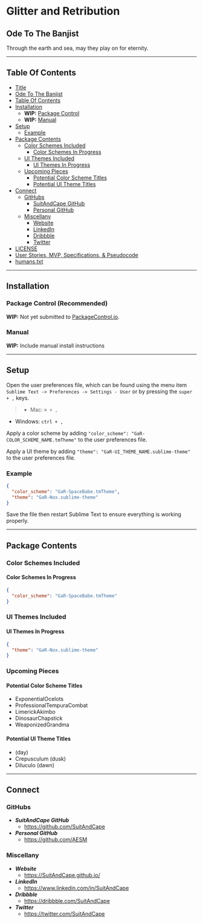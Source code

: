<!-- README.md -->

Glitter and Retribution
==========================================================================

## Ode To The Banjist

Through the earth and sea, may they play on for eternity.

--------------------------------------------------------------------------

## Table Of Contents

- [Title](#glitter-and-retribution)
- [Ode To The Banjist](#ode-to-the-banjist)
- [Table Of Contents](#table-of-contents)
- [Installation](#installation)
  + **WIP:** [Package Control](#package-control-recommended)
  + **WIP:** [Manual](#manual)
- [Setup](#setup)
  + [Example](#example)
- [Package Contents](#package-contents)
  + [Color Schemes Included](#color-schemes-included)
    * [Color Schemes In Progress](#color-schemes-in-progress)
  + [UI Themes Included](#ui-themes-included)
    * [UI Themes In Progress](#ui-themes-in-progress)
  + [Upcoming Pieces](#upcoming-pieces)
    * [Potential Color Scheme Titles](#potential-color-scheme-titles)
    * [Potential UI Theme Titles](#potential-ui-theme-titles)
- [Connect](#connect)
  + [GitHubs](#githubs)
    * [SuitAndCape GitHub](https://github.com/SuitAndCape)
    * [Personal GitHub](https://github.com/AESM)
  + [Miscellany](#miscellany)
    * [Website](https://SuitAndCape.github.io/)
    * [LinkedIn](https://www.linkedin.com/in/SuitAndCape)
    * [Dribbble](https://dribbble.com/SuitAndCape)
    * [Twitter](https://twitter.com/SuitAndCape)
- [LICENSE](https://github.com/SuitAndCape/GlitterAndRetribution/blob/master/LICENSE)
- [User Stories, MVP, Specifications, & Pseudocode](https://github.com/SuitAndCape/GlitterAndRetribution/blob/master/Stories_MVP_Specs_Pseudocode.md)
- [humans.txt](https://github.com/SuitAndCape/GlitterAndRetribution/blob/master/humans.txt)

--------------------------------------------------------------------------

## Installation

### Package Control (Recommended)
**WIP:** Not yet submitted to [PackageControl.io](https://packagecontrol.io/).
<!-- 1. Install the [Sublime Text Package Manager](http://wbond.net/sublime_packages/package_control)
2. Open the Sublime Text Command Pallet and search for `Package Control: Install Package`
3. Search for and select `Theme - GlitterAndRetribution` from the package list -->

### Manual
**WIP:** Include manual install instructions

--------------------------------------------------------------------------

## Setup

Open the user preferences file, which can be found using the menu item `Sublime Text -> Preferences -> Settings - User` or by pressing the `super + ,` keys.
>- Mac: `⌘ + ,`
- Windows: `ctrl + ,`

Apply a color scheme by adding `"color_scheme": "GaR-COLOR_SCHEME_NAME.tmTheme"` to the user preferences file.

Apply a UI theme by adding `"theme": "GaR-UI_THEME_NAME.sublime-theme"` to the user preferences file.

### Example
```json
{
  "color_scheme": "GaR-SpaceBabe.tmTheme",
  "theme": "GaR-Nox.sublime-theme"
}
```

Save the file then restart Sublime Text to ensure everything is working properly.

--------------------------------------------------------------------------

## Package Contents

### Color Schemes Included

#### Color Schemes In Progress
```json
{
  "color_scheme": "GaR-SpaceBabe.tmTheme"
}
```

### UI Themes Included

#### UI Themes In Progress
```json
{
  "theme": "GaR-Nox.sublime-theme"
}
```

### Upcoming Pieces

#### Potential Color Scheme Titles
- ExponentialOcelots
- ProfessionalTempuraCombat
- LimerickAkimbo
- DinosaurChapstick
- WeaponizedGrandma

#### Potential UI Theme Titles
- (day)
- Crepusculum (dusk)
- Diluculo (dawn)

--------------------------------------------------------------------------


## Connect

### GitHubs
- **_SuitAndCape GitHub_**
  + https://github.com/SuitAndCape
- **_Personal GitHub_**
  + https://github.com/AESM

### Miscellany
- **_Website_**
  + https://SuitAndCape.github.io/
- **_LinkedIn_**
  + https://www.linkedin.com/in/SuitAndCape
- **_Dribbble_**
  + https://dribbble.com/SuitAndCape
- **_Twitter_**
  + https://twitter.com/SuitAndCape
